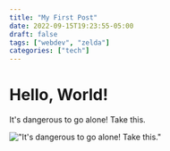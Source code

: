 ```yaml
---
title: "My First Post"
date: 2022-09-15T19:23:55-05:00
draft: false
tags: ["webdev", "zelda"]
categories: ["tech"]
---
```


# Hello, World!

It's dangerous to go alone! Take this.

!["It's dangerous to go alone! Take this."](/img/zelda.jpg)
